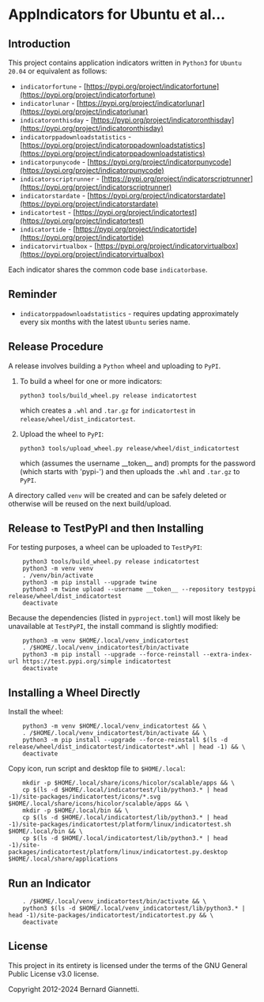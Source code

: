 # AppIndicators for Ubuntu et al...


## Introduction
This project contains application indicators written in `Python3` for `Ubuntu 20.04` or equivalent as follows:
- `indicatorfortune` - [https://pypi.org/project/indicatorfortune](https://pypi.org/project/indicatorfortune)
- `indicatorlunar` - [https://pypi.org/project/indicatorlunar](https://pypi.org/project/indicatorlunar)
- `indicatoronthisday` - [https://pypi.org/project/indicatoronthisday](https://pypi.org/project/indicatoronthisday)
- `indicatorppadownloadstatistics` - [https://pypi.org/project/indicatorppadownloadstatistics](https://pypi.org/project/indicatorppadownloadstatistics)
- `indicatorpunycode` - [https://pypi.org/project/indicatorpunycode](https://pypi.org/project/indicatorpunycode)
- `indicatorscriptrunner` - [https://pypi.org/project/indicatorscriptrunner](https://pypi.org/project/indicatorscriptrunner)
- `indicatorstardate` - [https://pypi.org/project/indicatorstardate](https://pypi.org/project/indicatorstardate)
- `indicatortest` - [https://pypi.org/project/indicatortest](https://pypi.org/project/indicatortest)
- `indicatortide` - [https://pypi.org/project/indicatortide](https://pypi.org/project/indicatortide)
- `indicatorvirtualbox` - [https://pypi.org/project/indicatorvirtualbox](https://pypi.org/project/indicatorvirtualbox)

Each indicator shares the common code base `indicatorbase`.


## Reminder
- `indicatorppadownloadstatistics` - requires updating approximately every six months with the latest `Ubuntu` series name.


## Release Procedure
A release involves building a `Python` wheel and uploading to `PyPI`.
1. To build a wheel for one or more indicators:

    `python3 tools/build_wheel.py release indicatortest`

    which creates a `.whl` and `.tar.gz` for `indicatortest` in `release/wheel/dist_indicatortest`.

2. Upload the wheel to `PyPI`:

    `python3 tools/upload_wheel.py release/wheel/dist_indicatortest`

    which (assumes the username \_\_token\_\_ and) prompts for the password (which starts with 'pypi-') and then uploads the `.whl` and `.tar.gz` to `PyPI`.

A directory called `venv` will be created and can be safely deleted or otherwise will be reused on the next build/upload.


## Release to TestPyPI and then Installing
For testing purposes, a wheel can be uploaded to `TestPyPI`:

```
    python3 tools/build_wheel.py release indicatortest
    python3 -m venv venv
    . /venv/bin/activate
    python3 -m pip install --upgrade twine
    python3 -m twine upload --username __token__ --repository testpypi release/wheel/dist_indicatortest
    deactivate
```

Because the dependencies (listed in `pyproject.toml`) will most likely be unavailable at `TestPyPI`, the install command is slightly modified:

```
    python3 -m venv $HOME/.local/venv_indicatortest
    . /$HOME/.local/venv_indicatortest/bin/activate
    python3 -m pip install --upgrade --force-reinstall --extra-index-url https://test.pypi.org/simple indicatortest
    deactivate
```

## Installing a Wheel Directly
Install the wheel:

```
    python3 -m venv $HOME/.local/venv_indicatortest && \
    . /$HOME/.local/venv_indicatortest/bin/activate && \
    python3 -m pip install --upgrade --force-reinstall $(ls -d release/wheel/dist_indicatortest/indicatortest*.whl | head -1) && \
    deactivate
```

Copy icon, run script and desktop file to `$HOME/.local`:
```
    mkdir -p $HOME/.local/share/icons/hicolor/scalable/apps && \
    cp $(ls -d $HOME/.local/indicatortest/lib/python3.* | head -1)/site-packages/indicatortest/icons/*.svg $HOME/.local/share/icons/hicolor/scalable/apps && \
    mkdir -p $HOME/.local/bin && \
    cp $(ls -d $HOME/.local/indicatortest/lib/python3.* | head -1)/site-packages/indicatortest/platform/linux/indicatortest.sh $HOME/.local/bin && \
    cp $(ls -d $HOME/.local/indicatortest/lib/python3.* | head -1)/site-packages/indicatortest/platform/linux/indicatortest.py.desktop $HOME/.local/share/applications
```


## Run an Indicator

```
    . /$HOME/.local/venv_indicatortest/bin/activate && \
    python3 $(ls -d $HOME/.local/venv_indicatortest/lib/python3.* | head -1)/site-packages/indicatortest/indicatortest.py && \
    deactivate
```


## License
This project in its entirety is licensed under the terms of the GNU General Public License v3.0 license.

Copyright 2012-2024 Bernard Giannetti.
